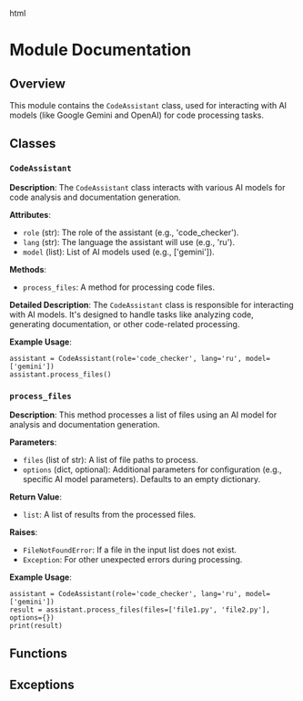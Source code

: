 html
<h1>Module Documentation</h1>

<h2>Overview</h2>
<p>This module contains the <code>CodeAssistant</code> class, used for interacting with AI models (like Google Gemini and OpenAI) for code processing tasks.</p>

<h2>Classes</h2>

<h3><code>CodeAssistant</code></h3>

<p><strong>Description</strong>: The <code>CodeAssistant</code> class interacts with various AI models for code analysis and documentation generation.</p>

<p><strong>Attributes</strong>:</p>
<ul>
  <li><code>role</code> (str): The role of the assistant (e.g., 'code_checker').</li>
  <li><code>lang</code> (str): The language the assistant will use (e.g., 'ru').</li>
  <li><code>model</code> (list): List of AI models used (e.g., ['gemini']).</li>
</ul>

<p><strong>Methods</strong>:</p>
<ul>
  <li><code>process_files</code>:  A method for processing code files.</li>
</ul>

<p><strong>Detailed Description</strong>: The <code>CodeAssistant</code> class is responsible for interacting with AI models.  It's designed to handle tasks like analyzing code, generating documentation, or other code-related processing.</p>


<p><strong>Example Usage</strong>:</p>
<pre><code class="language-python">assistant = CodeAssistant(role='code_checker', lang='ru', model=['gemini'])
assistant.process_files()
</code></pre>


<h3><code>process_files</code></h3>

<p><strong>Description</strong>: This method processes a list of files using an AI model for analysis and documentation generation.</p>

<p><strong>Parameters</strong>:</p>
<ul>
  <li><code>files</code> (list of str): A list of file paths to process.</li>
  <li><code>options</code> (dict, optional): Additional parameters for configuration (e.g., specific AI model parameters). Defaults to an empty dictionary.</li>
</ul>


<p><strong>Return Value</strong>:</p>
<ul>
  <li><code>list</code>: A list of results from the processed files.</li>
</ul>

<p><strong>Raises</strong>:</p>
<ul>
  <li><code>FileNotFoundError</code>: If a file in the input list does not exist.</li>
  <li><code>Exception</code>: For other unexpected errors during processing.</li>
</ul>

<p><strong>Example Usage</strong>:</p>
<pre><code class="language-python">assistant = CodeAssistant(role='code_checker', lang='ru', model=['gemini'])
result = assistant.process_files(files=['file1.py', 'file2.py'], options={})
print(result)
</code></pre>


<h2>Functions</h2>

<!-- No functions found in the provided input code -->


<h2>Exceptions</h2>

<!-- No exceptions found in the provided input code -->